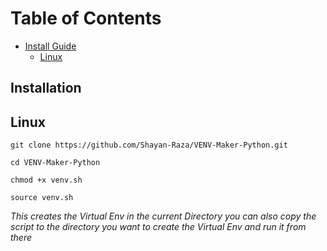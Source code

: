 # Table of Contents
- [Install Guide](#installation)
    - [Linux](#linux)

## Installation
## Linux
```
git clone https://github.com/Shayan-Raza/VENV-Maker-Python.git
```
```
cd VENV-Maker-Python
```
```
chmod +x venv.sh
```
```
source venv.sh
```
*This creates the Virtual Env in the current Directory you can also copy the script to the directory you want to create the Virtual Env and run it from there*
